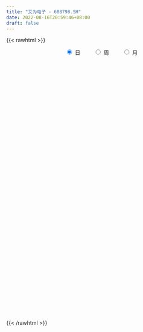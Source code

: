 ```yaml
---
title: "艾为电子 - 688798.SH"
date: 2022-08-16T20:59:46+08:00
draft: false
---
```

{{< rawhtml >}}
    <div style="text-align: center">
        <label style="padding: 1rem;"><input style="margin-right: .5rem" type="radio" name="period" value="D" checked onclick="period_change(this)">日</label>
        <label style="padding: 1rem;"><input style="margin-right: .5rem" type="radio" name="period" value="W" onclick="period_change(this)">周</label>
        <label style="padding: 1rem;"><input style="margin-right: .5rem" type="radio" name="period" value="M" onclick="period_change(this)">月</label>
    </div>
    <div id="chart" style="height: 700px;"></div> 
    <script type="text/javascript">
        const D_v = [227265.16,69848.0,43857.45,44187.85,35442.97,27530.89,23985.12,18877.96,15049.22,16052.63,16523.86,14138.31,18673.86,15838.46,11896.27,9630.75,5924.41,7844.6,7640.6,11853.77,12839.81,5108.15,4209.7,5173.91,5168.27,4209.15,5033.35,2846.95,4679.94,5002.31,4209.09,2776.8,2911.92,3030.33,4730.97,3410.58,2941.62,4201.6,3446.14,1576.47,3926.97,1910.35,2049.82,2566.81,2639.29,19299.68,10826.42,4170.5,6044.02,3784.99,7032.49,7522.28,3899.7,2147.25,3718.29,3519.16,4902.74,4838.66,6507.41,2634.03,3806.68,6558.23,5008.78,5497.57,5881.49,5007.64,4118.25,3493.28,4296.76,6695.87,2854.56,3308.62,4617.48,2004.78,6361.85,5258.42,4120.58,5109.17,4859.47,8883.19,4168.25,3831.12,5351.56,4409.2,2036.06,2309.69,2777.92,2170.61,3094.09,3845.39,4181.27,4037.98,5365.29,4312.09,4200.5,8326.52,3762.3,3885.58,4423.33,8358.04,9811.6,14346.77,8889.22,11043.64,14628.77,9467.32,7077.75,12709.88,6902.59,2898.46,3429.93,3237.42,3240.05,3839.5,2625.35,3517.27,3351.31,2383.03,3671.66,10883.23,7352.96,3948.44,5792.8,5159.87,4243.34,5941.19,2885.52,4730.76,5812.97,3038.35,4469.2,4391.38,4986.08,5653.42,4573.13,5136.0,3756.76,2035.67,2972.73,4651.8,7318.73,5741.68,2813.44,2869.01,1783.09,1254.12,1354.89,1643.56,956.39,1949.08,1171.81,1554.68,4880.38,2452.13,2704.78,3363.29,1885.54,4134.83,3278.89,2693.5,8049.75,4756.56,3927.64,5357.67,3031.51,3260.13,3846.5,3813.95,5019.73,3750.67,2670.89,3288.67,2631.36,3847.32,5239.88,3897.26,2887.83,2814.14,3604.51,3284.8,2803.35,2668.85,4128.38,3931.99,2898.74,6740.37,5817.71,8325.65,6653.34,4185.48,5530.41,8123.59,7308.13,5518.75,6213.19,7572.37,4004.68,5450.25,5529.72,4757.47,4053.93,4505.68,5809.13,7365.35,4712.33,6281.81,7135.15,9043.95,6616.23,7755.35,4131.69,7851.86,4137.56,7208.02,3912.68,3630.78,3597.76,3716.41,3418.57,2881.24,3009.35,4265.74,4700.9,3177.66,5131.39,3279.44,2063.46,3075.94,1706.98,5969.24,6308.74,4090.16,5183.59,5269.74,4822.07,13194.44,9111.22,7016.83,6532.7,7005.37,8451.8,7774.22,15308.92]
const D_histogram = [0.0,-0.8302678063,-0.909577708,-0.3313670873,0.4985829442,0.6452301934,0.8011620419,0.0275569566,-1.0329023665,-2.0237581536,-2.5340796646,-3.0872082402,-3.8213118069,-3.8130847268,-3.0511601201,-2.4707655101,-1.8891835716,-1.1786003468,-0.3604603359,0.2922126807,0.2970290237,0.6025897768,0.4544849473,-0.0152748317,-0.2586536679,0.1056737664,0.7868878551,0.9744472841,1.4487227347,1.4044565278,0.7841326809,0.5073927994,0.0483696471,-0.0631634462,-0.2272362755,-0.2632350674,-0.236894104,0.0874171946,0.4906692686,0.6103503937,1.2306696336,1.0815700003,0.7612510654,0.5669282023,0.4406883418,-0.7094018795,-1.743702636,-1.6255139955,-1.5162558179,-1.4716644428,-0.299363228,1.2586169412,2.2647784244,2.7095344806,3.3019704998,3.5661193188,4.0549962922,4.5860409598,3.7816464195,2.8706618983,1.9468448696,0.7335053502,-0.2802794827,-0.3315233028,-0.2597610609,-0.6839625875,-0.9561628346,-1.5084836052,-1.9053201196,-1.3677959949,-0.9027643674,-0.6318487507,-0.464092367,-0.7905652562,-1.482562039,-1.8400644235,-2.0760201897,-2.3495182398,-2.410512939,-2.3857827092,-2.1991576808,-1.8596714521,-1.6753343556,-1.6821549347,-1.5531563288,-1.1948324481,-0.6909636473,-0.2298371044,0.2759385681,0.9523119196,1.5837518527,1.7035939274,1.5947194832,1.0280270334,0.1526073989,-0.9358673503,-1.5032694383,-1.7804641207,-2.086916972,-2.4093941285,-2.8465158781,-3.0631634327,-2.8967307347,-2.4923131977,-1.9300004116,-1.7258460303,-1.7733686088,-0.6127881126,-0.1143893094,0.2360237418,0.2839601986,0.1461700181,0.4170594476,0.5619987378,0.8233325792,1.0239814988,0.9031551818,0.7886882038,1.2459200761,1.0825136137,1.3894440014,1.6579328868,2.0854996289,2.580500846,3.0853002437,2.5671909538,2.4873481793,2.6660406238,2.8285990931,2.6635808398,2.464940342,2.0515481039,1.1427478765,0.1433321742,-0.0420345861,-0.4221160377,-0.7916733884,-1.2285455648,-2.0794917502,-1.7793931458,-0.3859738748,0.0468083909,0.5528533872,1.0776684408,1.1560637816,0.896215071,0.7990630922,0.2187590535,-0.24069845,-0.0101023507,-0.002979453,-0.192451376,-0.8304549687,-1.4519609468,-1.520524606,-1.8883096292,-2.0358747321,-2.6290914586,-2.9444303965,-2.7968778979,-2.1410215463,-1.7308634624,-1.2982547714,-0.7538690505,-0.6627444562,-1.0287365139,-1.1383195127,-0.9027145466,-0.6384588893,-0.2875946421,-0.1114196732,0.1390113501,0.0913261116,0.2368795336,0.7755407014,0.9989879261,1.2316839066,1.4098607221,1.8048792519,2.1993078467,2.6582984981,2.927248083,2.7448828376,1.9861938075,1.2378400778,0.2464698316,-0.1521129417,0.3902867849,1.0917399745,1.4764627689,2.2862432366,2.6925585561,2.529459114,1.9733175491,0.9529739434,0.8895747659,0.5478583781,-0.2094605493,-0.6759142972,-0.8625907805,-1.0727546766,-1.2012149014,-1.1764573263,-1.3720942172,-1.2827777985,-1.0919214133,-0.7638896086,-0.209618719,-0.2390124754,-0.0539622631,0.0593612227,-0.1770147813,-0.3893992112,-0.3526396548,-0.3650612583,-0.332158784,-0.4658214987,-0.6562485737,-0.8241893302,-0.6584763789,-0.6086338591,-0.7002890323,-0.8965675845,-0.9405964613,-0.687549734,-0.5810026849,-0.5673490625,-0.5724131076,-0.5461574316,-0.0932460288,-0.2005474837,-0.0830057591,0.0922713969,0.3377333908,0.7718164016,1.6640077976,1.8642228882,1.9357025852,1.7926136922,1.9658144142,1.428975736,0.7419318812,0.3632952132]
const D_fast = [0.0,-1.0378347578,-1.3445390865,-0.8491702377,0.1054255298,0.4133803274,0.7696026864,0.0028868402,-1.3157980745,-2.8125934,-3.9564348271,-5.2813654628,-6.9707969813,-7.9158410828,-7.9167065062,-7.9540032737,-7.844717228,-7.42878409,-6.7007591631,-5.9750329763,-5.8959593773,-5.43975118,-5.4742347727,-5.9478132596,-6.2558555128,-5.8651096369,-4.9871735844,-4.5560023344,-3.7195462002,-3.4126982751,-3.8369889517,-3.9868806334,-4.433811374,-4.5611353288,-4.782017227,-4.8838247857,-4.9167073484,-4.570541751,-4.04462236,-3.7723536364,-2.8443669881,-2.7230741214,-2.8530802899,-2.9056711024,-2.9217388775,-4.2491795687,-5.7194059841,-6.0075958425,-6.2774016194,-6.600726355,-5.5032659471,-3.6306315427,-2.0582754533,-0.936135777,0.4817928672,1.6374715158,3.1400975623,4.8176524698,4.9586695345,4.7653504878,4.3282446765,3.2982814947,2.214426791,2.0803021453,2.087124122,1.4919319485,0.9806909927,0.0512493208,-0.8219172235,-0.6263420975,-0.3870015618,-0.2740481328,-0.2223148408,-0.7464290441,-1.8090663367,-2.6265848271,-3.3815456406,-4.2424232508,-4.9060461846,-5.4777616321,-5.8409260239,-5.9663576583,-6.2008541507,-6.6282134635,-6.8875039397,-6.8278881711,-6.496760282,-6.0930930153,-5.5183327008,-4.6038813694,-3.5765034731,-3.0307629165,-2.7409574899,-3.0506431814,-3.8879109662,-5.2103525529,-6.1535720006,-6.8758827131,-7.7040648074,-8.6288904961,-9.7776412151,-10.7600796279,-11.3178296136,-11.5364903761,-11.4566776928,-11.6839848191,-12.1748495498,-11.1674660817,-10.6976646059,-10.2882456193,-10.1693191128,-10.2705667887,-9.8954124974,-9.6099735227,-9.1428065366,-8.6861622422,-8.5811997638,-8.4984946908,-7.7297827995,-7.6225608585,-6.9682694704,-6.2852973633,-5.336355714,-4.1962292854,-2.9201048267,-2.7964163782,-2.2544221079,-1.4092195075,-0.5395112649,-0.0386343083,0.3789602795,0.4784550673,-0.1446581909,-1.1082408497,-1.3041162565,-1.7897267175,-2.3572024153,-3.1012109829,-4.4720301059,-4.6167797879,-3.3198539856,-2.8753696222,-2.2311112791,-1.4368791153,-1.069467829,-1.1052627719,-1.0026489776,-1.528263253,-2.047895369,-1.8198248574,-1.8134468229,-2.0510315899,-2.8966489248,-3.8811451397,-4.3298399503,-5.1697023808,-5.8262361667,-7.0767257578,-8.1281722949,-8.6798392708,-8.5592383057,-8.5817960875,-8.4737510893,-8.117832631,-8.1923941507,-8.8155703369,-9.2097332139,-9.1998068844,-9.0951659495,-8.8162003628,-8.6678803122,-8.3826964513,-8.407550162,-8.2027768566,-7.4702305135,-6.9970363072,-6.4564193501,-5.925777354,-5.0795390112,-4.1352834547,-3.0117181788,-2.0109565731,-1.5071011092,-1.7692416874,-2.2081353976,-3.137888186,-3.5744991947,-2.9345277719,-1.9601395886,-1.2063011021,0.1750401749,1.2544951334,1.7237604698,1.6609482921,0.8788481724,1.0378426862,0.833090893,0.0234068283,-0.6120254939,-1.0143496724,-1.4927022376,-1.9214661877,-2.1908229442,-2.7294833893,-2.9608614203,-3.0429853885,-2.9059259859,-2.4040597761,-2.4932066513,-2.3216470047,-2.1934832133,-2.4741129126,-2.7838471454,-2.8352475027,-2.9389344208,-2.9890716424,-3.2391897318,-3.5936789502,-3.9676670392,-3.9665731826,-4.0688891277,-4.3356165589,-4.7560370072,-5.0352149994,-4.9540557056,-4.9927593277,-5.1209429709,-5.2691102929,-5.3793939748,-4.9497940792,-5.1072324051,-5.0104421202,-4.812097115,-4.4822017734,-3.8551646622,-2.5469713169,-1.8807005042,-1.3252951609,-1.0202306308,-0.3555763052,-0.5351710495,-1.036731934,-1.3245447987]
const D_slow = [0.0,-0.2075669516,-0.4349613786,-0.5178031504,-0.3931574143,-0.231849866,-0.0315593555,-0.0246701164,-0.282895708,-0.7888352464,-1.4223551625,-2.1941572226,-3.1494851743,-4.102756356,-4.8655463861,-5.4832377636,-5.9555336565,-6.2501837432,-6.3402988272,-6.267245657,-6.1929884011,-6.0423409569,-5.92871972,-5.9325384279,-5.9972018449,-5.9707834033,-5.7740614395,-5.5304496185,-5.1682689348,-4.8171548029,-4.6211216327,-4.4942734328,-4.482181021,-4.4979718826,-4.5547809515,-4.6205897183,-4.6798132443,-4.6579589457,-4.5352916285,-4.3827040301,-4.0750366217,-3.8046441216,-3.6143313553,-3.4725993047,-3.3624272193,-3.5397776892,-3.9757033481,-4.382081847,-4.7611458015,-5.1290619122,-5.2039027192,-4.8892484839,-4.3230538778,-3.6456702576,-2.8201776327,-1.928647803,-0.9148987299,0.23161151,1.1770231149,1.8946885895,2.3813998069,2.5647761445,2.4947062738,2.4118254481,2.3468851829,2.175894536,1.9368538273,1.559732926,1.0834028961,0.7414538974,0.5157628056,0.3578006179,0.2417775261,0.0441362121,-0.3265042977,-0.7865204035,-1.305525451,-1.8929050109,-2.4955332457,-3.0919789229,-3.6417683431,-4.1066862062,-4.5255197951,-4.9460585287,-5.3343476109,-5.633055723,-5.8057966348,-5.8632559109,-5.7942712689,-5.556193289,-5.1602553258,-4.7343568439,-4.3356769731,-4.0786702148,-4.0405183651,-4.2744852026,-4.6503025622,-5.0954185924,-5.6171478354,-6.2194963675,-6.9311253371,-7.6969161952,-8.4210988789,-9.0441771783,-9.5266772812,-9.9581387888,-10.401480941,-10.5546779691,-10.5832752965,-10.5242693611,-10.4532793114,-10.4167368069,-10.312471945,-10.1719722605,-9.9661391157,-9.710143741,-9.4843549456,-9.2871828946,-8.9757028756,-8.7050744722,-8.3577134718,-7.9432302501,-7.4218553429,-6.7767301314,-6.0054050705,-5.363607332,-4.7417702872,-4.0752601312,-3.368110358,-2.702215148,-2.0859800625,-1.5730930366,-1.2874060674,-1.2515730239,-1.2620816704,-1.3676106798,-1.5655290269,-1.8726654181,-2.3925383557,-2.8373866421,-2.9338801108,-2.9221780131,-2.7839646663,-2.5145475561,-2.2255316107,-2.0014778429,-1.8017120699,-1.7470223065,-1.807196919,-1.8097225067,-1.8104673699,-1.8585802139,-2.0661939561,-2.4291841928,-2.8093153443,-3.2813927516,-3.7903614346,-4.4476342993,-5.1837418984,-5.8829613729,-6.4182167594,-6.850932625,-7.1754963179,-7.3639635805,-7.5296496945,-7.786833823,-8.0714137012,-8.2970923378,-8.4567070602,-8.5286057207,-8.556460639,-8.5217078015,-8.4988762736,-8.4396563902,-8.2457712148,-7.9960242333,-7.6881032566,-7.3356380761,-6.8844182631,-6.3345913015,-5.6700166769,-4.9382046562,-4.2519839468,-3.7554354949,-3.4459754754,-3.3843580175,-3.422386253,-3.3248145568,-3.0518795631,-2.6827638709,-2.1112030617,-1.4380634227,-0.8056986442,-0.3123692569,-0.0741257711,0.1482679204,0.2852325149,0.2328673776,0.0638888033,-0.1517588919,-0.419947561,-0.7202512863,-1.0143656179,-1.3573891722,-1.6780836218,-1.9510639752,-2.1420363773,-2.1944410571,-2.2541941759,-2.2676847417,-2.252844436,-2.2970981313,-2.3944479341,-2.4826078478,-2.5738731624,-2.6569128584,-2.7733682331,-2.9374303765,-3.1434777091,-3.3080968038,-3.4602552685,-3.6353275266,-3.8594694227,-4.0946185381,-4.2665059716,-4.4117566428,-4.5535939084,-4.6966971853,-4.8332365432,-4.8565480504,-4.9066849214,-4.9274363611,-4.9043685119,-4.8199351642,-4.6269810638,-4.2109791144,-3.7449233924,-3.2609977461,-2.812844323,-2.3213907195,-1.9641467855,-1.7786638152,-1.6878400119]
const D_data = [['2021-08-16', 252.0, 260.8, 252.0, 281.0],['2021-08-17', 259.9, 247.79, 240.01, 259.9],['2021-08-18', 245.0, 253.99, 235.53, 254.26],['2021-08-19', 250.0, 263.02, 249.5, 276.85],['2021-08-20', 260.0, 270.0, 250.1, 277.6],['2021-08-23', 270.0, 264.5, 258.2, 272.8],['2021-08-24', 260.03, 266.0, 252.2, 276.0],['2021-08-25', 263.11, 253.0, 253.0, 267.77],['2021-08-26', 254.0, 244.0, 244.0, 258.16],['2021-08-27', 241.0, 238.0, 235.5, 248.5],['2021-08-30', 235.94, 237.96, 227.29, 242.33],['2021-08-31', 235.0, 232.02, 227.1, 238.58],['2021-09-01', 234.45, 223.1, 219.97, 234.45],['2021-09-02', 219.34, 226.85, 219.34, 241.5],['2021-09-03', 226.97, 234.99, 221.28, 238.4],['2021-09-06', 233.0, 233.4, 231.33, 240.98],['2021-09-07', 237.2, 234.0, 228.25, 238.0],['2021-09-08', 233.2, 237.02, 228.5, 239.1],['2021-09-09', 233.0, 241.0, 233.0, 244.15],['2021-09-10', 241.49, 241.99, 237.55, 245.88],['2021-09-13', 239.8, 235.0, 227.5, 242.7],['2021-09-14', 234.01, 239.1, 231.2, 239.48],['2021-09-15', 239.18, 233.41, 233.3, 242.0],['2021-09-16', 232.01, 227.03, 227.0, 237.41],['2021-09-17', 228.99, 226.97, 219.0, 231.04],['2021-09-22', 223.0, 234.0, 222.02, 235.0],['2021-09-23', 234.1, 240.33, 230.51, 241.79],['2021-09-24', 239.0, 236.4, 235.88, 242.9],['2021-09-27', 236.31, 242.0, 236.31, 245.14],['2021-09-28', 246.0, 237.1, 232.57, 246.0],['2021-09-29', 236.0, 228.28, 228.01, 236.8],['2021-09-30', 228.29, 230.02, 228.29, 232.67],['2021-10-08', 239.9, 225.32, 223.12, 239.9],['2021-10-11', 223.55, 227.48, 223.55, 232.05],['2021-10-12', 225.99, 225.31, 219.1, 233.0],['2021-10-13', 223.0, 225.52, 221.4, 226.0],['2021-10-14', 229.5, 225.41, 222.55, 229.5],['2021-10-15', 224.2, 229.37, 222.0, 231.76],['2021-10-18', 231.0, 231.91, 227.11, 236.83],['2021-10-19', 231.01, 229.58, 228.21, 233.0],['2021-10-20', 234.0, 238.0, 229.66, 240.88],['2021-10-21', 237.88, 230.0, 230.0, 238.0],['2021-10-22', 229.98, 226.79, 226.03, 232.86],['2021-10-25', 223.0, 227.0, 222.63, 227.88],['2021-10-26', 225.32, 226.9, 224.0, 230.3],['2021-10-27', 226.0, 210.0, 191.96, 227.0],['2021-10-28', 209.09, 204.0, 195.0, 209.37],['2021-10-29', 205.76, 214.01, 200.66, 214.54],['2021-11-01', 207.92, 212.6, 207.92, 226.81],['2021-11-02', 214.0, 210.3, 209.3, 218.78],['2021-11-03', 213.0, 226.29, 208.33, 229.97],['2021-11-04', 226.18, 238.2, 226.18, 240.22],['2021-11-05', 240.0, 239.0, 236.22, 243.77],['2021-11-08', 240.03, 237.33, 235.43, 243.47],['2021-11-09', 235.0, 243.95, 234.18, 245.45],['2021-11-10', 244.14, 244.58, 240.0, 250.1],['2021-11-11', 242.58, 252.3, 241.58, 258.88],['2021-11-12', 250.0, 259.02, 248.1, 260.17],['2021-11-15', 259.02, 245.0, 239.68, 261.99],['2021-11-16', 250.0, 241.9, 240.1, 250.0],['2021-11-17', 243.0, 239.0, 237.0, 244.0],['2021-11-18', 239.0, 231.0, 230.62, 244.89],['2021-11-19', 232.55, 228.0, 226.5, 234.69],['2021-11-22', 229.9, 237.28, 226.28, 239.5],['2021-11-23', 236.33, 238.98, 230.0, 243.56],['2021-11-24', 238.8, 231.75, 231.73, 240.5],['2021-11-25', 231.75, 231.4, 229.2, 236.36],['2021-11-26', 231.0, 224.91, 223.8, 232.01],['2021-11-29', 222.62, 223.1, 220.0, 227.14],['2021-11-30', 222.41, 234.01, 222.41, 235.47],['2021-12-01', 232.8, 235.0, 229.64, 236.5],['2021-12-02', 234.37, 234.01, 228.0, 235.63],['2021-12-03', 233.96, 233.51, 227.1, 235.99],['2021-12-06', 233.51, 226.4, 226.07, 233.55],['2021-12-07', 227.5, 218.12, 211.98, 227.5],['2021-12-08', 222.0, 218.05, 215.58, 222.0],['2021-12-09', 216.5, 216.24, 215.07, 219.95],['2021-12-10', 216.24, 212.38, 210.88, 217.76],['2021-12-13', 214.58, 211.91, 210.4, 214.58],['2021-12-14', 211.0, 210.56, 205.88, 213.36],['2021-12-15', 211.25, 210.84, 209.68, 215.25],['2021-12-16', 209.85, 212.0, 206.36, 212.91],['2021-12-17', 211.32, 209.44, 206.22, 212.78],['2021-12-20', 207.59, 205.5, 203.16, 209.88],['2021-12-21', 206.8, 205.5, 204.67, 207.0],['2021-12-22', 206.08, 207.81, 204.0, 210.85],['2021-12-23', 207.21, 210.4, 205.15, 211.7],['2021-12-24', 210.3, 211.28, 208.36, 212.38],['2021-12-27', 211.9, 213.65, 209.6, 214.47],['2021-12-28', 212.81, 218.68, 212.55, 221.71],['2021-12-29', 218.88, 221.92, 218.51, 225.04],['2021-12-30', 224.78, 218.16, 215.79, 224.78],['2021-12-31', 216.3, 216.0, 210.11, 218.13],['2022-01-04', 215.88, 208.88, 206.06, 216.65],['2022-01-05', 207.1, 200.99, 198.0, 207.21],['2022-01-06', 199.8, 192.08, 188.21, 200.0],['2022-01-07', 193.54, 192.5, 188.8, 194.27],['2022-01-10', 191.49, 191.83, 185.86, 193.0],['2022-01-11', 189.89, 187.56, 185.08, 192.8],['2022-01-12', 186.53, 183.0, 181.19, 188.76],['2022-01-13', 182.91, 176.45, 173.99, 182.92],['2022-01-14', 176.45, 174.02, 168.76, 176.45],['2022-01-17', 172.46, 175.14, 172.46, 178.88],['2022-01-18', 174.97, 176.26, 174.45, 183.36],['2022-01-19', 185.0, 177.76, 177.03, 190.0],['2022-01-20', 180.53, 172.49, 171.22, 180.53],['2022-01-21', 170.11, 166.9, 166.01, 173.98],['2022-01-24', 166.09, 182.61, 162.87, 184.54],['2022-01-25', 180.0, 177.01, 176.18, 184.91],['2022-01-26', 176.99, 176.0, 172.7, 179.0],['2022-01-27', 175.81, 172.0, 171.99, 178.5],['2022-01-28', 172.0, 168.11, 167.31, 173.39],['2022-02-07', 172.41, 172.34, 167.0, 173.89],['2022-02-08', 172.34, 170.82, 165.0, 174.8],['2022-02-09', 173.98, 172.5, 167.17, 173.98],['2022-02-10', 173.01, 172.33, 168.6, 175.21],['2022-02-11', 171.13, 167.92, 167.92, 172.38],['2022-02-14', 166.92, 166.7, 163.19, 168.85],['2022-02-15', 168.27, 174.31, 166.41, 176.98],['2022-02-16', 172.3, 167.0, 166.32, 172.8],['2022-02-17', 165.0, 173.06, 164.23, 174.0],['2022-02-18', 170.37, 174.2, 168.51, 174.5],['2022-02-21', 174.0, 178.49, 172.22, 181.88],['2022-02-22', 178.01, 182.7, 173.11, 183.49],['2022-02-23', 182.0, 186.9, 180.0, 188.86],['2022-02-24', 185.02, 175.5, 173.5, 186.28],['2022-02-25', 180.0, 180.68, 178.0, 181.98],['2022-02-28', 175.01, 185.63, 175.01, 186.29],['2022-03-01', 185.63, 188.03, 179.0, 189.88],['2022-03-02', 185.22, 185.69, 183.0, 187.0],['2022-03-03', 188.48, 186.0, 183.24, 188.48],['2022-03-04', 186.0, 183.2, 182.94, 190.76],['2022-03-07', 183.2, 174.48, 172.31, 183.69],['2022-03-08', 173.9, 168.5, 167.0, 177.07],['2022-03-09', 168.9, 175.35, 165.61, 176.44],['2022-03-10', 179.36, 171.0, 169.76, 182.74],['2022-03-11', 169.21, 168.4, 164.39, 172.0],['2022-03-14', 167.8, 164.31, 163.55, 168.6],['2022-03-15', 166.0, 153.99, 153.77, 166.0],['2022-03-16', 156.0, 165.0, 154.58, 166.05],['2022-03-17', 179.0, 182.02, 170.89, 185.66],['2022-03-18', 179.47, 174.38, 171.07, 182.49],['2022-03-21', 173.24, 177.68, 170.0, 179.3],['2022-03-22', 177.68, 180.99, 173.0, 182.96],['2022-03-23', 181.0, 177.59, 176.78, 182.92],['2022-03-24', 174.31, 173.38, 172.39, 175.69],['2022-03-25', 175.3, 174.86, 172.0, 176.38],['2022-03-28', 172.22, 167.12, 167.11, 174.64],['2022-03-29', 167.12, 165.55, 164.18, 168.87],['2022-03-30', 166.9, 173.22, 165.11, 174.49],['2022-03-31', 172.01, 170.8, 170.35, 174.49],['2022-04-01', 169.11, 167.5, 166.0, 171.13],['2022-04-06', 165.48, 158.94, 154.44, 165.48],['2022-04-07', 156.83, 154.49, 153.0, 158.24],['2022-04-08', 154.88, 157.98, 152.01, 159.24],['2022-04-11', 157.0, 151.24, 149.01, 157.0],['2022-04-12', 150.5, 150.52, 149.19, 154.6],['2022-04-13', 150.8, 140.46, 139.0, 151.8],['2022-04-14', 141.12, 138.55, 137.11, 143.88],['2022-04-15', 137.5, 140.8, 133.83, 141.51],['2022-04-18', 140.8, 146.49, 137.75, 146.98],['2022-04-19', 145.15, 143.8, 142.3, 146.8],['2022-04-20', 143.5, 144.15, 143.01, 150.8],['2022-04-21', 143.02, 146.34, 143.02, 152.99],['2022-04-22', 145.42, 140.75, 138.2, 147.8],['2022-04-25', 134.72, 132.5, 130.67, 140.95],['2022-04-26', 137.42, 132.42, 130.56, 137.42],['2022-04-27', 132.19, 135.1, 124.3, 135.85],['2022-04-28', 134.88, 135.0, 130.0, 139.81],['2022-04-29', 133.88, 136.17, 132.5, 137.8],['2022-05-05', 136.22, 134.03, 133.29, 138.0],['2022-05-06', 129.01, 134.91, 126.0, 137.11],['2022-05-09', 133.0, 130.6, 128.82, 136.63],['2022-05-10', 128.0, 132.21, 125.62, 134.37],['2022-05-11', 132.0, 138.21, 130.16, 140.41],['2022-05-12', 140.0, 135.88, 134.88, 140.0],['2022-05-13', 135.99, 137.01, 135.24, 141.0],['2022-05-16', 138.01, 137.43, 136.63, 141.78],['2022-05-17', 136.55, 141.98, 134.88, 143.79],['2022-05-18', 142.99, 144.78, 142.0, 146.8],['2022-05-19', 142.7, 149.0, 142.01, 149.0],['2022-05-20', 149.0, 150.08, 146.4, 151.35],['2022-05-23', 151.8, 146.28, 143.3, 151.8],['2022-05-24', 144.11, 137.83, 137.22, 149.48],['2022-05-25', 137.83, 134.65, 133.3, 140.78],['2022-05-26', 134.18, 126.99, 124.7, 134.18],['2022-05-27', 126.99, 130.2, 126.88, 133.87],['2022-05-30', 129.55, 142.0, 125.3, 142.9],['2022-05-31', 141.85, 147.51, 138.19, 153.68],['2022-06-01', 145.22, 147.11, 145.22, 153.65],['2022-06-02', 147.1, 156.85, 146.99, 157.67],['2022-06-06', 157.99, 156.84, 155.8, 166.16],['2022-06-07', 156.84, 152.3, 148.7, 158.78],['2022-06-08', 154.5, 147.15, 144.51, 154.5],['2022-06-09', 146.0, 138.2, 138.0, 147.21],['2022-06-10', 140.96, 148.0, 138.51, 148.0],['2022-06-13', 147.0, 144.02, 143.21, 147.98],['2022-06-14', 143.98, 136.0, 133.38, 143.98],['2022-06-15', 136.0, 135.99, 134.5, 139.97],['2022-06-16', 135.76, 137.1, 135.65, 139.62],['2022-06-17', 136.55, 134.91, 132.5, 137.36],['2022-06-20', 135.7, 134.02, 133.15, 137.47],['2022-06-21', 134.17, 134.58, 131.88, 134.71],['2022-06-22', 135.4, 130.16, 129.61, 136.74],['2022-06-23', 131.76, 132.16, 129.33, 132.88],['2022-06-24', 132.98, 132.98, 131.07, 135.17],['2022-06-27', 133.12, 135.07, 132.7, 139.0],['2022-06-28', 135.07, 139.6, 130.1, 141.01],['2022-06-29', 137.2, 133.21, 133.01, 139.68],['2022-06-30', 131.1, 135.88, 131.1, 137.99],['2022-07-01', 136.66, 135.47, 134.3, 138.29],['2022-07-04', 135.45, 130.38, 130.0, 135.45],['2022-07-05', 131.0, 128.9, 127.01, 131.67],['2022-07-06', 129.0, 130.9, 127.38, 134.94],['2022-07-07', 130.57, 129.7, 127.5, 131.48],['2022-07-08', 130.01, 129.67, 128.98, 132.52],['2022-07-11', 128.39, 126.6, 126.23, 129.66],['2022-07-12', 128.0, 124.15, 123.9, 128.51],['2022-07-13', 123.89, 122.43, 120.21, 124.95],['2022-07-14', 124.0, 125.55, 122.01, 125.9],['2022-07-15', 124.02, 123.69, 122.11, 127.34],['2022-07-18', 123.0, 120.77, 119.5, 124.37],['2022-07-19', 120.19, 117.5, 116.07, 121.39],['2022-07-20', 117.5, 117.45, 116.5, 119.7],['2022-07-21', 117.12, 120.49, 116.14, 122.68],['2022-07-22', 119.84, 118.5, 117.31, 121.43],['2022-07-25', 118.4, 116.56, 115.38, 119.43],['2022-07-26', 116.56, 115.23, 113.13, 116.56],['2022-07-27', 114.19, 114.55, 113.58, 115.2],['2022-07-28', 115.0, 120.25, 114.56, 121.78],['2022-07-29', 121.11, 113.35, 112.9, 121.59],['2022-08-01', 113.28, 115.38, 109.32, 116.93],['2022-08-02', 114.81, 116.2, 110.57, 118.77],['2022-08-03', 114.66, 117.7, 114.5, 122.5],['2022-08-04', 119.19, 121.68, 118.05, 122.09],['2022-08-05', 120.54, 131.37, 120.12, 135.0],['2022-08-08', 130.88, 126.51, 125.0, 130.88],['2022-08-09', 126.0, 126.66, 121.38, 126.66],['2022-08-10', 126.0, 124.84, 123.0, 128.99],['2022-08-11', 125.44, 130.03, 123.93, 131.5],['2022-08-12', 128.21, 121.2, 120.51, 130.51],['2022-08-15', 118.66, 116.6, 115.39, 122.45],['2022-08-16', 115.98, 117.77, 115.37, 124.5]]
const W_v = [420601.4300000001,101495.82,77070.76,42894.13,32499.84,12089.45,16668.14,2911.92,18315.1,12909.75,39502.7,28283.48,19126.1,24515.13,23998.23,21773.29,22854.8,27093.59,13703.48,20524.02,20601.41,40825.32,51106.7,29178.28,16573.48,28239.32,24022.72,22442.66,24105.39,22720.61,10074.55,7275.52,10037.29,15356.05,25123.13,19690.98,5959.56,18503.65,15175.65,23517.19,24694.88,34736.03,23796.05,28674.3,34682.37,26740.9,16623.33,20555.13,19124.36,32560.0,38117.92,23083.14]
const W_histogram = [0.0,-2.0421652422,-3.4025378365,-3.6176931417,-4.5007891427,-4.1856439908,-4.1354022634,-4.1371915313,-3.6036649679,-3.177478786,-3.4846109136,-1.8169370817,0.6880520272,0.3277166909,-0.0279787055,0.383972522,-0.6426996787,-1.3549451728,-1.5246403858,-1.1581100544,-2.2729929717,-3.9324077256,-5.1122038083,-5.3862844533,-5.1553807458,-4.1954165428,-2.8064885195,-1.4678255798,-1.33281921,-0.6301498978,0.0419235509,0.1591628678,-0.2157118972,-1.367734334,-1.8501530314,-2.1724650363,-2.160703009,-1.7208144056,-0.3316421899,-0.5223362428,1.277363039,1.9618206581,1.6363277288,1.4033558452,1.519462674,1.3157671693,0.9078177335,0.4415781284,-0.0352093143,0.9851215681,1.0890645475,1.0408333356]
const W_fast = [0.0,-2.5527065527,-4.7637136062,-5.8832921968,-7.8915854835,-8.6228513293,-9.6064601678,-10.6425473185,-11.0099369971,-11.3781205116,-12.5564053677,-11.3429658062,-8.6659636905,-8.944369854,-9.3070599269,-8.7991155688,-9.9864626892,-11.0374444765,-11.588299786,-11.5112969682,-13.1944281284,-15.8369448137,-18.2947918484,-19.9154436067,-20.9733850857,-21.0622750184,-20.3749691249,-19.4032625802,-19.601461013,-19.0563291752,-18.3737748388,-18.216744805,-18.6455475442,-20.1395035645,-21.0844605198,-21.9498887837,-22.4783025087,-22.4686175067,-21.1623558384,-21.483633952,-19.3645939105,-18.1896811269,-18.106092124,-17.9882250463,-17.4922525489,-17.3670062613,-17.5480012637,-17.9038463367,-18.389436108,-17.1228248336,-16.7466157173,-16.5346385952]
const W_slow = [0.0,-0.5105413105,-1.3611757697,-2.2655990551,-3.3907963408,-4.4372073385,-5.4710579043,-6.5053557872,-7.4062720292,-8.2006417257,-9.0717944541,-9.5260287245,-9.3540157177,-9.272086545,-9.2790812213,-9.1830880908,-9.3437630105,-9.6824993037,-10.0636594002,-10.3531869138,-10.9214351567,-11.9045370881,-13.1825880402,-14.5291591535,-15.8180043399,-16.8668584756,-17.5684806055,-17.9354370004,-18.2686418029,-18.4261792774,-18.4156983897,-18.3759076727,-18.429835647,-18.7717692305,-19.2343074884,-19.7774237475,-20.3175994997,-20.7478031011,-20.8307136486,-20.9612977093,-20.6419569495,-20.151501785,-19.7424198528,-19.3915808915,-19.011715223,-18.6827734306,-18.4558189973,-18.3454244651,-18.3542267937,-18.1079464017,-17.8356802648,-17.5754719309]
const W_data = [['2021-08-20', 252.0, 270.0, 235.53, 281.0],['2021-08-27', 270.0, 238.0, 235.5, 276.0],['2021-09-03', 235.94, 234.99, 219.34, 242.33],['2021-09-10', 233.0, 241.99, 228.25, 245.88],['2021-09-17', 239.8, 226.97, 219.0, 242.7],['2021-09-24', 223.0, 236.4, 222.02, 242.9],['2021-09-30', 236.31, 230.02, 228.01, 246.0],['2021-10-08', 239.9, 225.32, 223.12, 239.9],['2021-10-15', 223.55, 229.37, 219.1, 233.0],['2021-10-22', 231.0, 226.79, 226.03, 240.88],['2021-10-29', 223.0, 214.01, 191.96, 230.3],['2021-11-05', 207.92, 239.0, 207.92, 243.77],['2021-11-12', 240.03, 259.02, 234.18, 260.17],['2021-11-19', 259.02, 228.0, 226.5, 261.99],['2021-11-26', 229.9, 224.91, 223.8, 243.56],['2021-12-03', 222.62, 233.51, 220.0, 236.5],['2021-12-10', 233.51, 212.38, 210.88, 233.55],['2021-12-17', 214.58, 209.44, 205.88, 215.25],['2021-12-24', 207.59, 211.28, 203.16, 212.38],['2021-12-31', 211.9, 216.0, 209.6, 225.04],['2022-01-07', 215.88, 192.5, 188.21, 216.65],['2022-01-14', 191.49, 174.02, 168.76, 193.0],['2022-01-21', 172.46, 166.9, 166.01, 190.0],['2022-01-28', 166.09, 168.11, 162.87, 184.91],['2022-02-11', 172.41, 167.92, 165.0, 175.21],['2022-02-18', 166.92, 174.2, 163.19, 176.98],['2022-02-25', 174.0, 180.68, 172.22, 188.86],['2022-03-04', 175.01, 183.2, 175.01, 190.76],['2022-03-11', 183.2, 168.4, 164.39, 183.69],['2022-03-18', 167.8, 174.38, 153.77, 185.66],['2022-03-25', 173.24, 174.86, 170.0, 182.96],['2022-04-01', 172.22, 167.5, 164.18, 174.64],['2022-04-08', 165.48, 157.98, 152.01, 165.48],['2022-04-15', 157.0, 140.8, 133.83, 157.0],['2022-04-22', 140.8, 140.75, 137.75, 152.99],['2022-04-29', 134.72, 136.17, 124.3, 140.95],['2022-05-06', 136.22, 134.91, 126.0, 138.0],['2022-05-13', 133.0, 137.01, 125.62, 141.0],['2022-05-20', 138.01, 150.08, 134.88, 151.35],['2022-05-27', 151.8, 130.2, 124.7, 151.8],['2022-06-02', 129.55, 156.85, 125.3, 157.67],['2022-06-10', 157.99, 148.0, 138.0, 166.16],['2022-06-17', 147.0, 134.91, 132.5, 147.98],['2022-06-24', 135.7, 132.98, 129.33, 137.47],['2022-07-01', 133.12, 135.47, 130.1, 141.01],['2022-07-08', 135.45, 129.67, 127.01, 135.45],['2022-07-15', 128.39, 123.69, 120.21, 129.66],['2022-07-22', 123.0, 118.5, 116.07, 124.37],['2022-07-29', 118.4, 113.35, 112.9, 121.78],['2022-08-05', 113.28, 131.37, 109.32, 135.0],['2022-08-12', 130.88, 121.2, 120.51, 131.5],['2022-08-19', 118.66, 117.77, 115.37, 124.5]]
const M_v = [552759.4200000002,150560.15,73639.47,106915.57,94956.55,141711.71,73566.28,80333.29,71762.13,78135.04,127472.95,87175.41,93761.06]
const M_histogram = [0.0,-0.1276353276,-1.2223737145,-0.5650254567,-1.26838411,-4.6917171619,-5.455413934,-6.5641353976,-9.0796193936,-9.3905767687,-9.7479673812,-10.7891213869,-10.4597893975]
const M_fast = [0.0,-0.1595441595,-1.559875975,-1.0437840815,-2.0642387622,-6.6605011046,-8.7880513602,-11.5378066731,-16.3231955175,-18.9817970849,-21.7761795426,-25.5146138951,-27.8002292551]
const M_slow = [0.0,-0.0319088319,-0.3375022605,-0.4787586247,-0.7958546522,-1.9687839427,-3.3326374262,-4.9736712756,-7.243576124,-9.5912203161,-12.0282121614,-14.7254925082,-17.3404398575]
const M_data = [['2021-08-31', 252.0, 232.02, 227.1, 281.0],['2021-09-30', 234.45, 230.02, 219.0, 246.0],['2021-10-29', 239.9, 214.01, 191.96, 240.88],['2021-11-30', 207.92, 234.01, 207.92, 261.99],['2021-12-31', 232.8, 216.0, 203.16, 236.5],['2022-01-28', 215.88, 168.11, 162.87, 216.65],['2022-02-28', 172.41, 185.63, 163.19, 188.86],['2022-03-31', 185.63, 170.8, 153.77, 190.76],['2022-04-29', 169.11, 136.17, 124.3, 171.13],['2022-05-31', 136.22, 147.51, 124.7, 153.68],['2022-06-30', 145.22, 135.88, 129.33, 166.16],['2022-07-29', 136.66, 113.35, 112.9, 138.29],['2022-08-31', 113.28, 117.77, 109.32, 135.0]]
        const D_a = [null,null,null,null,null,null,null,null,null,null,null,null,null,219.34,null,null,null,null,null,245.88,null,null,null,null,219.0,null,null,null,null,246.0,null,null,null,null,null,null,null,null,null,null,null,null,null,null,null,191.96,null,null,null,null,null,null,null,null,null,null,null,null,261.99,null,null,null,null,null,null,null,null,null,null,null,null,null,null,null,null,null,null,null,null,null,null,null,null,203.16,null,null,null,null,null,null,225.04,null,null,null,null,null,null,null,null,null,null,null,null,null,null,null,null,162.87,null,null,null,null,null,null,null,null,null,null,null,null,null,null,null,null,null,null,null,null,null,null,null,190.76,null,null,null,null,null,null,153.77,null,null,null,null,182.96,null,null,null,null,null,null,null,null,null,null,null,null,null,null,null,133.83,null,null,null,152.99,null,null,null,124.3,null,null,null,null,null,null,null,null,null,null,null,null,null,null,null,null,null,null,null,null,null,null,null,166.16,null,null,null,null,null,null,null,null,null,null,null,null,129.33,null,null,null,null,null,138.29,null,null,null,null,null,null,null,null,null,null,null,null,null,null,null,null,null,null,null,null,109.32,null,null,null,null,null,null,null,131.5,null,null,null]
const W_a = [null,null,null,null,219.0,null,null,null,null,null,null,null,null,261.99,null,null,null,null,null,null,null,null,null,null,null,null,null,null,null,null,null,null,null,null,null,124.3,null,null,null,null,null,166.16,null,null,null,null,null,null,null,109.32,null,null]
const M_a = [null,null,null,null,null,null,null,null,124.3,null,null,null,null]
        const D_b = [[{ coord: ['2021-09-02', 245.88] }, { coord: ['2021-12-29', 219.34] }],[{ coord: ['2022-01-24', 182.96] }, { coord: ['2022-03-22', 162.87] }],[{ coord: ['2022-04-15', 152.99] }, { coord: ['2022-07-01', 133.83] }]]
const W_b = []
const M_b = []
    </script>
{{< /rawhtml >}}